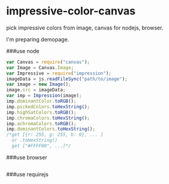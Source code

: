 impressive-color-canvas
=========

pick impressive colors from image, canvas for nodejs, browser.

I'm preparing demopage.

###use node

```javascript
var Canvas = require("canvas");
var Image = Canvas.Image;
var Impressive = require("impression");
imageData = js.readFileSync("path/to/image");
var image = new Image();
image.src = imageData;
var imp = Impression(image);
imp.dominantColor.toRGB();
imp.pickedColors.toHexString();
imp.highSatColors.toRGB();
imp.chromaColors.toHexString();
imp.achromaColors.toRGB();
imp.dominantColors.toHexString();
/*get [{r: 255, g: 255, b: 0}, ... ]
  or .toHexString() 
  get ["#FFFF00", ...]*/
```

###use browser

```javascript

```
###use requirejs
```javascript

```